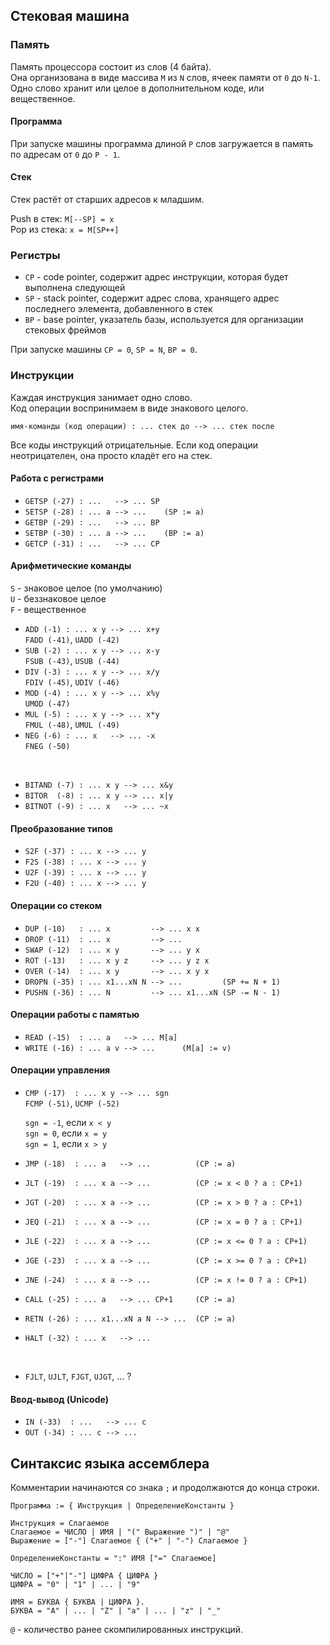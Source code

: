 ## Стековая машина

### Память

Память процессора состоит из слов (4 байта).  
Она организована в виде массива `M` из `N` слов, ячеек памяти от `0` до `N-1`.  
Одно слово хранит или целое в дополнительном коде, или вещественное.  

#### Программа

При запуске машины программа длиной `P` слов загружается в память по адресам от `0` до `P - 1`.

#### Стек

Стек растёт от старших адресов к младшим.  

Push в стек: `M[--SP] = x`  
Pop из стека: `x = M[SP++]`

### Регистры

* `CP` - code pointer, содержит адрес инструкции, которая будет выполнена следующей
* `SP` - stack pointer, содержит адрес слова, хранящего адрес последнего элемента, добавленного в стек
* `BP` - base pointer, указатель базы, используется для организации стековых фреймов

При запуске машины `CP = 0`, `SP = N`, `BP = 0`.  

### Инструкции

Каждая инструкция занимает одно слово.  
Код операции воспринимаем в виде знакового целого.  

```
имя-команды (код операции) : ... стек до --> ... стек после
```

Все коды инструкций отрицательные. Если код операции неотрицателен, она просто кладёт его на стек.  

#### Работа с регистрами

* `GETSP (-27) : ...   --> ... SP`
* `SETSP (-28) : ... a --> ...    (SP := a)`
* `GETBP (-29) : ...   --> ... BP`
* `SETBP (-30) : ... a --> ...    (BP := a)`
* `GETCP (-31) : ...   --> ... CP`

#### Арифметические команды

`S` - знаковое целое (по умолчанию)  
`U` - беззнаковое целое  
`F` - вещественное  

* `ADD (-1) : ... x y --> ... x+y`  
  `FADD (-41)`, `UADD (-42)`  
* `SUB (-2) : ... x y --> ... x-y`  
  `FSUB (-43)`, `USUB (-44)`  
* `DIV (-3) : ... x y --> ... x/y`  
  `FDIV (-45)`, `UDIV (-46)`  
* `MOD (-4) : ... x y --> ... x%y`  
  `UMOD (-47)`  
* `MUL (-5) : ... x y --> ... x*y`  
  `FMUL (-48)`, `UMUL (-49)`  
* `NEG (-6) : ... x   --> ... -x`  
  `FNEG (-50)`  

<br>

* `BITAND (-7) : ... x y --> ... x&y`
* `BITOR  (-8) : ... x y --> ... x|y`
* `BITNOT (-9) : ... x   --> ... ~x`

#### Преобразование типов

* `S2F (-37) : ... x --> ... y`
* `F2S (-38) : ... x --> ... y`
* `U2F (-39) : ... x --> ... y`
* `F2U (-40) : ... x --> ... y`

#### Операции со стеком

* `DUP (-10)   : ... x         --> ... x x`
* `DROP (-11)  : ... x         --> ...`
* `SWAP (-12)  : ... x y       --> ... y x`
* `ROT (-13)   : ... x y z     --> ... y z x`
* `OVER (-14)  : ... x y       --> ... x y x`
* `DROPN (-35) : ... x1...xN N --> ...         (SP += N + 1)`
* `PUSHN (-36) : ... N         --> ... x1...xN (SP -= N - 1)`

#### Операции работы с памятью

* `READ (-15)  : ... a   --> ... M[a]`
* `WRITE (-16) : ... a v --> ...      (M[a] := v)`

#### Операции управления

* `CMP (-17)  : ... x y --> ... sgn`  
  `FCMP (-51)`, `UCMP (-52)`  

  `sgn = -1`, если `x < y`  
  `sgn = 0`, если `x = y`  
  `sgn = 1`, если `x > y`  

* `JMP (-18)  : ... a   --> ...          (CP := a)`
* `JLT (-19)  : ... x a --> ...          (CP := x < 0 ? a : CP+1)`
* `JGT (-20)  : ... x a --> ...          (CP := x > 0 ? a : CP+1)`
* `JEQ (-21)  : ... x a --> ...          (CP := x = 0 ? a : CP+1)`
* `JLE (-22)  : ... x a --> ...          (CP := x <= 0 ? a : CP+1)`
* `JGE (-23)  : ... x a --> ...          (CP := x >= 0 ? a : CP+1)`
* `JNE (-24)  : ... x a --> ...          (CP := x != 0 ? a : CP+1)`
* `CALL (-25) : ... a   --> ... CP+1     (CP := a)`
* `RETN (-26) : ... x1...xN a N --> ...  (CP := a)`
* `HALT (-32) : ... x   --> ...`

<br>

* `FJLT`, `UJLT`, `FJGT`, `UJGT`, ... ?

#### Ввод-вывод (Unicode)

* `IN (-33)  : ...   --> ... c`
* `OUT (-34) : ... c --> ...`

## Синтаксис языка ассемблера

Комментарии начинаются со знака `;` и продолжаются до конца строки.  

```
Программа := { Инструкция | ОпределениеКонстанты }

Инструкция = Слагаемое
Слагаемое = ЧИСЛО | ИМЯ | "(" Выражение ")" | "@"
Выражение = ["-"] Слагаемое { ("+" | "-") Слагаемое }

ОпределениеКонстанты = ":" ИМЯ ["=" Слагаемое]

ЧИСЛО = ["+"|"-"] ЦИФРА { ЦИФРА }
ЦИФРА = "0" | "1" | ... | "9"

ИМЯ = БУКВА { БУКВА | ЦИФРА }.
БУКВА = "A" | ... | "Z" | "a" | ... | "z" | "_"
```

`@` - количество ранее скомпилированных инструкций.
